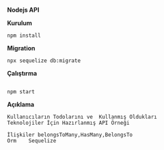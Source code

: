 **Nodejs API**

**Kurulum**
~~~~
npm install
~~~~



**Migration**
~~~~
npx sequelize db:migrate
~~~~

**Çalıştırma**
~~~~

npm start

~~~~

**Açıklama**
~~~~
Kullanıcıların Todolarını ve  Kullanmış Oldukları
Teknolojiler İçin Hazırlanmış API Örneği

İlişkiler belongsToMany,HasMany,BelongsTo
Orm    Sequelize
~~~~
